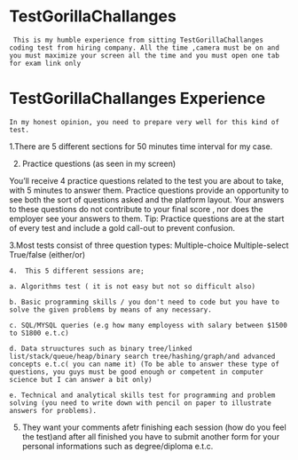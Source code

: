 # TestGorillaChallanges
` This is my humble experience from sitting TestGorillaChallanges coding test from hiring company.
  All the time ,camera must be on and you must maximize your screen all the time and you must open one tab for exam link only`

# TestGorillaChallanges Experience
`In my honest opinion, you need to prepare very well for this kind of test.`


1.There are 5 different sections for 50 minutes time interval for my case.

2. Practice questions (as seen in my screen)

You’ll receive 4 practice questions related to the test you are about to take, with 5 minutes to answer them.
Practice questions provide an opportunity to see both the sort of questions asked and the platform layout. 
Your answers to these questions do not contribute to your final score , nor does the employer see your answers to them.
Tip: Practice questions are at the start of every test and include a gold call-out to prevent confusion.

3.Most tests consist of three question types:
Multiple-choice
Multiple-select
True/false (either/or)

`4.  This 5 different sessions are;`

`a. Algorithms test ( it is not easy but not so difficult also)`

`b. Basic programming skills / you don't need to code but you have to solve the given problems by means of any necessary.`

`c. SQL/MYSQL queries (e.g how many employess with salary between $1500 to S1800 e.t.c)`

`d. Data struuctures such as binary tree/linked list/stack/queue/heap/binary search tree/hashing/graph/and advanced concepts e.t.c( you can name it)
(To be able to answer these type of questions, you guys must be good enough or competent in computer science but I can answer a bit only)`

`e. Technical and analytical skills test for programming and problem solving (you need to write down with pencil on paper to illustrate answers for problems).`

5. They want your comments afetr finishing each session (how do you feel the test)and after all finished you have to submit another form for your personal informations such as degree/diploma e.t.c.
